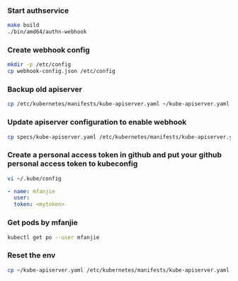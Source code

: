 ### Start authservice

```sh
make build
./bin/amd64/authn-webhook
```

### Create webhook config

```sh
mkdir -p /etc/config
cp webhook-config.json /etc/config
```

### Backup old apiserver

```sh
cp /etc/kubernetes/manifests/kube-apiserver.yaml ~/kube-apiserver.yaml
```

### Update apiserver configuration to enable webhook

```sh
cp specs/kube-apiserver.yaml /etc/kubernetes/manifests/kube-apiserver.yaml
```

### Create a personal access token in github and put your github personal access token to kubeconfig

```sh
vi ~/.kube/config
```

```yaml
- name: mfanjie
  user:
  token: <mytoken>
```

### Get pods by mfanjie

```sh
kubectl get po --user mfanjie
```

### Reset the env

```sh
cp ~/kube-apiserver.yaml /etc/kubernetes/manifests/kube-apiserver.yaml
```
